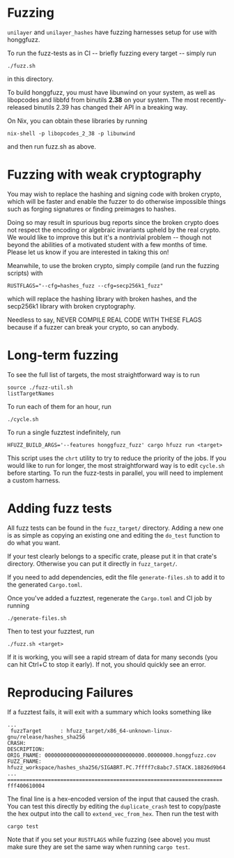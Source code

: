 # Fuzzing

`unilayer` and `unilayer_hashes` have fuzzing harnesses setup for use with
honggfuzz.

To run the fuzz-tests as in CI -- briefly fuzzing every target -- simply
run

    ./fuzz.sh

in this directory.

To build honggfuzz, you must have libunwind on your system, as well as
libopcodes and libbfd from binutils **2.38** on your system. The most
recently-released binutils 2.39 has changed their API in a breaking way.

On Nix, you can obtain these libraries by running

    nix-shell -p libopcodes_2_38 -p libunwind

and then run fuzz.sh as above.

# Fuzzing with weak cryptography

You may wish to replace the hashing and signing code with broken crypto,
which will be faster and enable the fuzzer to do otherwise impossible
things such as forging signatures or finding preimages to hashes.

Doing so may result in spurious bug reports since the broken crypto does
not respect the encoding or algebraic invariants upheld by the real crypto. We
would like to improve this but it's a nontrivial problem -- though not
beyond the abilities of a motivated student with a few months of time.
Please let us know if you are interested in taking this on!

Meanwhile, to use the broken crypto, simply compile (and run the fuzzing
scripts) with

    RUSTFLAGS="--cfg=hashes_fuzz --cfg=secp256k1_fuzz"

which will replace the hashing library with broken hashes, and the
secp256k1 library with broken cryptography.

Needless to say, NEVER COMPILE REAL CODE WITH THESE FLAGS because if a
fuzzer can break your crypto, so can anybody.

# Long-term fuzzing

To see the full list of targets, the most straightforward way is to run

    source ./fuzz-util.sh
    listTargetNames

To run each of them for an hour, run

    ./cycle.sh

To run a single fuzztest indefinitely, run

    HFUZZ_BUILD_ARGS='--features honggfuzz_fuzz' cargo hfuzz run <target>

This script uses the `chrt` utility to try to reduce the priority of the
jobs. If you would like to run for longer, the most straightforward way
is to edit `cycle.sh` before starting. To run the fuzz-tests in parallel,
you will need to implement a custom harness.

# Adding fuzz tests

All fuzz tests can be found in the `fuzz_target/` directory. Adding a new
one is as simple as copying an existing one and editing the `do_test`
function to do what you want.

If your test clearly belongs to a specific crate, please put it in that
crate's directory. Otherwise you can put it directly in `fuzz_target/`.

If you need to add dependencies, edit the file `generate-files.sh` to add
it to the generated `Cargo.toml`.

Once you've added a fuzztest, regenerate the `Cargo.toml` and CI job by
running

    ./generate-files.sh

Then to test your fuzztest, run

    ./fuzz.sh <target>

If it is working, you will see a rapid stream of data for many seconds
(you can hit Ctrl+C to stop it early). If not, you should quickly see
an error.

# Reproducing Failures

If a fuzztest fails, it will exit with a summary which looks something like

```
...
 fuzzTarget      : hfuzz_target/x86_64-unknown-linux-gnu/release/hashes_sha256 
CRASH:
DESCRIPTION: 
ORIG_FNAME: 00000000000000000000000000000000.00000000.honggfuzz.cov
FUZZ_FNAME: hfuzz_workspace/hashes_sha256/SIGABRT.PC.7ffff7c8abc7.STACK.18826d9b64.CODE.-6.ADDR.0.INSTR.mov____%eax,%ebp.fuzz
...
=====================================================================
fff400610004
```

The final line is a hex-encoded version of the input that caused the crash. You
can test this directly by editing the `duplicate_crash` test to copy/paste the
hex output into the call to `extend_vec_from_hex`. Then run the test with

    cargo test

Note that if you set your `RUSTFLAGS` while fuzzing (see above) you must make
sure they are set the same way when running `cargo test`.

